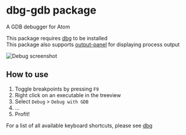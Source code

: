 # dbg-gdb package

A GDB debugger for Atom

This package requires [dbg](https://atom.io/packages/dbg) to be installed  
This package also supports [output-panel](https://atom.io/packages/output-panel) for displaying process output

![Debug screenshot](http://i.imgur.com/Nv5StoZ.png)

## How to use

1. Toggle breakpoints by pressing `F9`
2. Right click on an executable in the treeview
3. Select `Debug` > `Debug with GDB`
4. ...
5. Profit!

For a list of all available keyboard shortcuts, please see [dbg](https://atom.io/packages/dbg)
